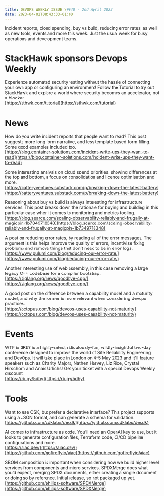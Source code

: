 ```yaml
---
title: DEVOPS WEEKLY ISSUE \#640 - 2nd April 2023 
date: 2023-04-02T08:43:33+01:00
---
```


Incident reports, cloud spending, buy vs build, reducing error rates, as well as new tools, events and more this week. Just the usual week for busy operations and development teams.


StackHawk sponsors Devops Weekly
============================

Experience automated security testing without the hassle of connecting your own app or configuring an environment! Follow the Tutorial to try out StackHawk and explore a world where security becomes an accelerator, not a blocker
<br>[https://sthwk.com/tutorial](https://sthwk.com/tutorial)


News
====

How do you write incident reports that people want to read? This post suggests more long form narrative, and less template based form filling. Some good examples included too.
<br>[https://blog.container-solutions.com/incident-write-ups-they-want-to-read](https://blog.container-solutions.com/incident-write-ups-they-want-to-read)


Some interesting analysis on cloud spend priorities, showing differences at the top and bottom, a focus on consolidation and licence optimisation and more.
<br>[https://batteryventures.substack.com/p/breaking-down-the-latest-battery](https://batteryventures.substack.com/p/breaking-down-the-latest-battery)


Reasoning about buy vs build is always interesting for infrastructure services. This post breaks down the rationale for buying and building in this particular case when it comes to monitoring and metrics tooling.
<br>[https://blog.searce.com/scaling-observability-reliably-and-frugally-at-magicpin-1b7349718348](https://blog.searce.com/scaling-observability-reliably-and-frugally-at-magicpin-1b7349718348)


A post on reducing error rates, by reading all of the error messages. The argument is this helps improve the quality of errors, incentivise fixing problems and remove things that don’t need to be in error logs.
<br>[https://www.pulumi.com/blog/reducing-our-error-rate/](https://www.pulumi.com/blog/reducing-our-error-rate/)


Another interesting use of web assembly, in this case removing a large legacy C++ codebase for a compiler bootstrap.
<br>[https://ziglang.org/news/goodbye-cpp/](https://ziglang.org/news/goodbye-cpp/)


A good post on the difference between a capability model and a maturity model, and why the former is more relevant when considering devops practices.
<br>[https://octopus.com/blog/devops-uses-capability-not-maturity](https://octopus.com/blog/devops-uses-capability-not-maturity)


Events
======

WTF is SRE? is a highly-rated, ridiculously-fun, wildly-insightful two-day conference designed to improve the world of Site Reliability Engineering and DevOps. It will take place in London on 4-5 May 2023 and it'll feature speakers such as Charity Majors, Nathen Harvey, Liz Rice, Crystal Hirschorn and Anaïs Urlichs! Get your ticket with a special Devops Weekly discount.
<br>[https://rb.gy/5dhy](https://rb.gy/5dhy)


Tools
=====

Want to use CSK, but prefer a declarative interface? This project supports using a JSON format, and can generate a schema for validation.
<br>[https://github.com/cdklabs/decdk](https://github.com/cdklabs/decdk)


AI comes to infrastructure as code. You’ll need an OpenAI key to use, but it looks to generate configuration files, Terraform code, CI/CD pipeline configurations and more.
<br>[https://aiac.dev/](https://aiac.dev/)
<br>[https://github.com/gofireflyio/aiac](https://github.com/gofireflyio/aiac)


SBOM composition is important when considering how we build higher level services from components and micro services. SPDXMerge does what you’d expect, merging SPDX documents, either creating a single document or doing so by reference. Initial release, so not packaged up yet.
<br>[https://github.com/philips-software/SPDXMerge](https://github.com/philips-software/SPDXMerge)




